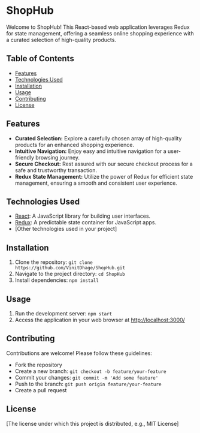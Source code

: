 # ShopHub

Welcome to ShopHub! This React-based web application leverages Redux for state management, offering a seamless online shopping experience with a curated selection of high-quality products.

## Table of Contents
- [Features](#features)
- [Technologies Used](#technologies-used)
- [Installation](#installation)
- [Usage](#usage)
- [Contributing](#contributing)
- [License](#license)

## Features
- **Curated Selection:** Explore a carefully chosen array of high-quality products for an enhanced shopping experience.
- **Intuitive Navigation:** Enjoy easy and intuitive navigation for a user-friendly browsing journey.
- **Secure Checkout:** Rest assured with our secure checkout process for a safe and trustworthy transaction.
- **Redux State Management:** Utilize the power of Redux for efficient state management, ensuring a smooth and consistent user experience.

## Technologies Used
- [React](https://reactjs.org/): A JavaScript library for building user interfaces.
- [Redux](https://redux.js.org/): A predictable state container for JavaScript apps.
- [Other technologies used in your project]

## Installation
1. Clone the repository: `git clone https://github.com/VinitDhage/ShopHub.git`
2. Navigate to the project directory: `cd ShopHub`
3. Install dependencies: `npm install`

## Usage
1. Run the development server: `npm start`
2. Access the application in your web browser at [http://localhost:3000/](http://localhost:3000/)

## Contributing
Contributions are welcome! Please follow these guidelines:
- Fork the repository
- Create a new branch: `git checkout -b feature/your-feature`
- Commit your changes: `git commit -m 'Add some feature'`
- Push to the branch: `git push origin feature/your-feature`
- Create a pull request

## License
[The license under which this project is distributed, e.g., MIT License]

